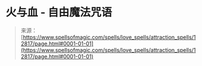 <!--yml

category: 未分类

date: 2024-06-12 18:50:47

-->

# 火与血 - 自由魔法咒语

> 来源：[https://www.spellsofmagic.com/spells/love_spells/attraction_spells/12817/page.html#0001-01-01](https://www.spellsofmagic.com/spells/love_spells/attraction_spells/12817/page.html#0001-01-01)
